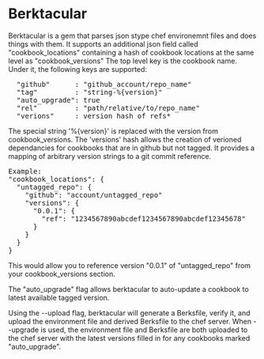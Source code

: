 Berktacular
===========

Berktacular is a gem that parses json stype chef environemnt files and does things with them.
It supports an additional json field called "cookbook_locations" containing a hash of cookbook locations at the same level as "cookbook_versions"
The top level key is the cookbook name.  Under it, the following keys are supported:
<pre>
  "github"      : "github_account/repo_name"
  "tag"         : "string-%{version}"
  "auto_upgrade": true
  "rel"         : "path/relative/to/repo_name"
  "verions"     : version hash of refs*
</pre>
The special string '%{version}' is replaced with the version from cookbook_versions.
The 'versions' hash allows the creation of verioned dependancies for cookbooks that are in github but not tagged.  It provides a mapping of arbitrary version strings to a git commit reference.
<pre>
Example:
"cookbook_locations": {
  "untagged_repo": {
    "github": "account/untagged_repo"
    "versions": {
      "0.0.1": {
        "ref": "1234567890abcdef1234567890abcdef12345678"
      }
    }
  }
}
</pre>
This would allow you to reference version "0.0.1" of "untagged_repo" from your cookbook_versions section.

The "auto_upgrade" flag allows berktacular to auto-update a cookbook to latest available tagged version.

Using the --upload flag, berktacular will generate a Berksfile, verify it, and upload the environment file and derived Berksfile to the chef server.
When --upgrade is used, the environment file and Berksfile are both uploaded to the chef server with the latest versions filled in for any cookbooks marked "auto_upgrade".


